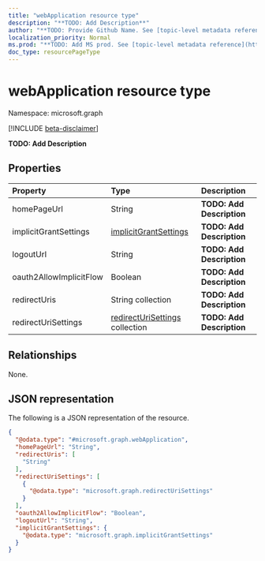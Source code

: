 ```yaml
---
title: "webApplication resource type"
description: "**TODO: Add Description**"
author: "**TODO: Provide Github Name. See [topic-level metadata reference](https://msgo.azurewebsites.net/add/document/guidelines/metadata.html#topic-level-metadata)**"
localization_priority: Normal
ms.prod: "**TODO: Add MS prod. See [topic-level metadata reference](https://msgo.azurewebsites.net/add/document/guidelines/metadata.html#topic-level-metadata)**"
doc_type: resourcePageType
---
```


# webApplication resource type

Namespace: microsoft.graph

[!INCLUDE [beta-disclaimer](../../includes/beta-disclaimer.md)]

**TODO: Add Description**

## Properties
|Property|Type|Description|
|:---|:---|:---|
|homePageUrl|String|**TODO: Add Description**|
|implicitGrantSettings|[implicitGrantSettings](../resources/implicitgrantsettings.md)|**TODO: Add Description**|
|logoutUrl|String|**TODO: Add Description**|
|oauth2AllowImplicitFlow|Boolean|**TODO: Add Description**|
|redirectUris|String collection|**TODO: Add Description**|
|redirectUriSettings|[redirectUriSettings](../resources/redirecturisettings.md) collection|**TODO: Add Description**|

## Relationships
None.

## JSON representation
The following is a JSON representation of the resource.
<!-- {
  "blockType": "resource",
  "@odata.type": "microsoft.graph.webApplication"
}
-->
``` json
{
  "@odata.type": "#microsoft.graph.webApplication",
  "homePageUrl": "String",
  "redirectUris": [
    "String"
  ],
  "redirectUriSettings": [
    {
      "@odata.type": "microsoft.graph.redirectUriSettings"
    }
  ],
  "oauth2AllowImplicitFlow": "Boolean",
  "logoutUrl": "String",
  "implicitGrantSettings": {
    "@odata.type": "microsoft.graph.implicitGrantSettings"
  }
}
```


